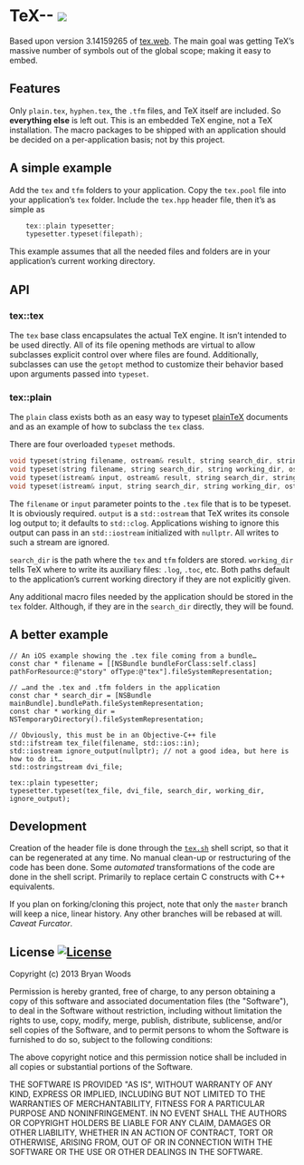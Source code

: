 # TeX-- ![](https://img.shields.io/badge/maintained%3F-feature--complete-yellow.svg)

Based upon version 3.14159265 of [tex.web](web/tex.web). The main goal was getting TeX’s massive number of symbols out of the global scope; making it easy to embed.

## Features

Only `plain.tex`, `hyphen.tex`, the `.tfm` files, and TeX itself are included. So **everything else** is left out. This is an embedded TeX engine, not a TeX installation. The macro packages to be shipped with an application should be decided on a per-application basis; not by this project.

## A simple example

Add the `tex` and `tfm` folders to your application. Copy the `tex.pool` file into your application’s `tex` folder. Include the `tex.hpp` header file, then it’s as simple as

```c++ 
	tex::plain typesetter;
	typesetter.typeset(filepath);
```

This example assumes that all the needed files and folders are in your application’s current working directory.

## API

### tex::tex

The `tex` base class encapsulates the actual TeX engine. It isn’t intended to be used directly. All of its file opening methods are virtual to allow subclasses explicit control over where files are found. Additionally, subclasses can use the `getopt` method to customize their behavior based upon arguments passed into `typeset`.

### tex::plain

The `plain` class exists both as an easy way to typeset [plainTeX](http://www.ntg.nl/doc/wilkins/pllong.pdf) documents and as an example of how to subclass the `tex` class. 

There are four overloaded `typeset` methods.

```c++
void typeset(string filename, ostream& result, string search_dir, string working_dir, ostream& output);
void typeset(string filename, string search_dir, string working_dir, ostream& output);
void typeset(istream& input, ostream& result, string search_dir, string working_dir, ostream& output);
void typeset(istream& input, string search_dir, string working_dir, ostream& output);
```

The `filename` or `input` parameter points to the `.tex` file that is to be typeset. It is obviously required. `output` is a `std::ostream` that TeX writes its console log output to; it defaults to `std::clog`. Applications wishing to ignore this output can pass in an `std::iostream` initialized with `nullptr`. All writes to such a stream are ignored.

`search_dir` is the path where the `tex` and `tfm` folders are stored. `working_dir` tells TeX where to write its auxiliary files: `.log`, `.toc`, etc. Both paths default to the application’s current working directory if they are not explicitly given.

Any additional macro files needed by the application should be stored in the `tex` folder. Although, if they are in the `search_dir` directly, they will be found.

## A better example

```objc
// An iOS example showing the .tex file coming from a bundle…
const char * filename = [[NSBundle bundleForClass:self.class] pathForResource:@"story" ofType:@"tex"].fileSystemRepresentation;

// …and the .tex and .tfm folders in the application
const char * search_dir = [NSBundle mainBundle].bundlePath.fileSystemRepresentation;
const char * working_dir = NSTemporaryDirectory().fileSystemRepresentation;

// Obviously, this must be in an Objective-C++ file
std::ifstream tex_file(filename, std::ios::in);
std::iostream ignore_output(nullptr); // not a good idea, but here is how to do it…
std::ostringstream dvi_file;

tex::plain typesetter;
typesetter.typeset(tex_file, dvi_file, search_dir, working_dir, ignore_output);
```

## Development

Creation of the header file is done through the [`tex.sh`](web/tex.sh) shell script, so that it can be regenerated at any time. No manual clean-up or restructuring of the code has been done. Some *automated* transformations of the code are done in the shell script. Primarily to replace certain C constructs with C++ equivalents.

If you plan on forking/cloning this project, note that only the `master` branch will keep a nice, linear history. Any other branches will be rebased at will. *Caveat Furcator*.

## License [![License](http://img.shields.io/badge/license-MIT-blue.svg)](http://opensource.org/licenses/MIT)

Copyright (c) 2013 Bryan Woods

Permission is hereby granted, free of charge, to any person obtaining a copy of this software and associated documentation files (the "Software"), to deal in the Software without restriction, including without limitation the rights to use, copy, modify, merge, publish, distribute, sublicense, and/or sell copies of the Software, and to permit persons to whom the Software is furnished to do so, subject to the following conditions:

The above copyright notice and this permission notice shall be included in all copies or substantial portions of the Software.

THE SOFTWARE IS PROVIDED "AS IS", WITHOUT WARRANTY OF ANY KIND, EXPRESS OR IMPLIED, INCLUDING BUT NOT LIMITED TO THE WARRANTIES OF MERCHANTABILITY, FITNESS FOR A PARTICULAR PURPOSE AND NONINFRINGEMENT. IN NO EVENT SHALL THE AUTHORS OR COPYRIGHT HOLDERS BE LIABLE FOR ANY CLAIM, DAMAGES OR OTHER LIABILITY, WHETHER IN AN ACTION OF CONTRACT, TORT OR OTHERWISE, ARISING FROM, OUT OF OR IN CONNECTION WITH THE SOFTWARE OR THE USE OR OTHER DEALINGS IN THE SOFTWARE.

